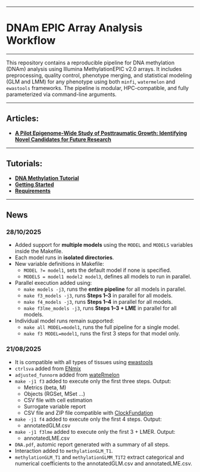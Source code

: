 --------------
# DNAm EPIC Array Analysis Workflow
--------------

This repository contains a reproducible pipeline for DNA methylation (DNAm) analysis using Illumina MethylationEPIC v2.0 arrays. It includes preprocessing, quality control, phenotype merging, and statistical modeling (GLM and LMM) for any phenotype using both `minfi`, `watermelon` and `ewastools` frameworks. The pipeline is modular, HPC-compatible, and fully parameterized via command-line arguments. 

--------------
## Articles:
- [**A Pilot Epigenome-Wide Study of Posttraumatic Growth: Identifying Novel Candidates for Future Research**](https://www.mdpi.com/2075-4655/9/4/39)

--------------
## Tutorials:
- [**DNA Methylation Tutorial**](https://paulyrp.github.io/2025CGPHNeurogenomicsWorkshop/tutorial.html)
- [**Getting Started**](https://github.com/paulYRP/DNAm_ArrayWorkflow/wiki/Getting-Started)
- [**Requirements**](https://github.com/paulYRP/DNAm_ArrayWorkflow/wiki/Requirements)

--------------
## News

### 28/10/2025
- Added support for **multiple models** using the `MODEL` and `MODELS` variables inside the Makefile.
- Each model runs in **isolated directories**.
- New variable definitions in Makefile:
  - `MODEL ?= model1`, sets the default model if none is specified.
  - `MODELS = model1 model2 model3`, defines all models to run in parallel.    
- Parallel execution added using:
  - `make models -j3`, runs the **entire pipeline** for all models in parallel.
  - `make f3_models -j3`, runs **Steps 1–3** in parallel for all models.
  - `make f4_models -j3`, runs **Steps 1–4** in parallel for all models.
  - `make f3lme_models -j3`, runs **Steps 1–3 + LME** in parallel for all models.    
- Individual model runs remain supported:
  - `make all MODEL=model1`, runs the full pipeline for a single model.
  - `make f3 MODEL=model1`, runs the first 3 steps for that model only.    
### 21/08/2025
- It is compatible with all types of tissues using [ewastools](https://hhhh5.github.io/ewastools/articles/exemplary_ewas.html) 
- `ctrlsva` added from [ENmix](https://www.bioconductor.org/packages/devel/bioc/vignettes/ENmix/inst/doc/ENmix.html) 
- `adjusted_funnorm` added from [wateRmelon](https://www.bioconductor.org/packages/release/bioc/vignettes/wateRmelon/inst/doc/wateRmelon.html)
- `make -j1 f3` added to execute only the first three steps. Output:
  - Metrics (beta, M)
  - Objects (RGSet, MSet ...)
  - CSV file with cell estimation
  - Surrogate variable report
  - CSV file and ZIP file compatible with [ClockFundation](https://dnamage.clockfoundation.org/)
- `make -j1 f4` added to execute only the first 4 steps. Output:
  - annotatedGLM.csv
- `make -j1 f3lme` added to execute only the first 3 + LMER. Output:
  - annotatedLME.csv
- `DNA.pdf`, automic report generated with a summary of all steps.
- Interaction added to `methylationGLM_T1`.
- `methylationGLM_T1` and `methylationGLMM_T1T2` extract categorical and numerical coefficients to the annotatedGLM.csv and annotatedLME.csv. 
